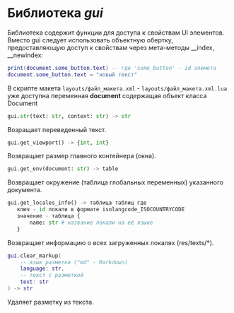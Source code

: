 # Библиотека *gui*

Библиотека содержит функции для доступа к свойствам UI элементов. Вместо gui следует использовать объектную обертку, предоставляющую доступ к свойствам через мета-методы __index, __newindex:

```lua
print(document.some_button.text) -- где 'some_button' - id элемета
document.some_button.text = "новый текст"
```

В скрипте макета `layouts/файл_макета.xml` - `layouts/файл_макета.xml.lua` уже доступна переменная **document** содержащая объект класса Document

```python
gui.str(text: str, context: str) -> str
```

Возращает переведенный текст.

```python
gui.get_viewport() -> {int, int}
```

Возвращает размер главного контейнера (окна).

```python
gui.get_env(document: str) -> table
```

Возвращает окружение (таблица глобальных переменных) указанного документа.

```python
gui.get_locales_info() -> таблица таблиц где
   ключ - id локали в формате isolangcode_ISOCOUNTRYCODE
   значение - таблица {
       name: str # название локали на её языке
   }
```

Возвращает информацию о всех загруженных локалях (res/texts/\*).

```lua
gui.clear_markup(
    -- язык разметки ("md" - Markdown)
    language: str, 
    -- текст с разметкой
    text: str
) -> str
```

Удаляет разметку из текста.

